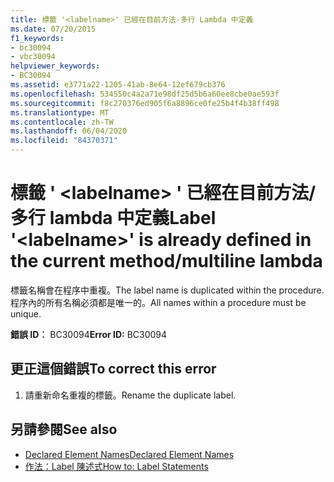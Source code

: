 ```yaml
---
title: 標籤 '<labelname>' 已經在目前方法-多行 Lambda 中定義
ms.date: 07/20/2015
f1_keywords:
- bc30094
- vbc30094
helpviewer_keywords:
- BC30094
ms.assetid: e3771a22-1205-41ab-8e64-12ef679cb376
ms.openlocfilehash: 534550c4a2a71e98df25d5b6a60ee8cbe0ae593f
ms.sourcegitcommit: f8c270376ed905f6a8896ce0fe25b4f4b38ff498
ms.translationtype: MT
ms.contentlocale: zh-TW
ms.lasthandoff: 06/04/2020
ms.locfileid: "84370371"
---
```

# <a name="label-labelname-is-already-defined-in-the-current-methodmultiline-lambda"></a><span data-ttu-id="c43ad-102">標籤 ' \<labelname> ' 已經在目前方法/多行 lambda 中定義</span><span class="sxs-lookup"><span data-stu-id="c43ad-102">Label '\<labelname>' is already defined in the current method/multiline lambda</span></span>
<span data-ttu-id="c43ad-103">標籤名稱會在程序中重複。</span><span class="sxs-lookup"><span data-stu-id="c43ad-103">The label name is duplicated within the procedure.</span></span> <span data-ttu-id="c43ad-104">程序內的所有名稱必須都是唯一的。</span><span class="sxs-lookup"><span data-stu-id="c43ad-104">All names within a procedure must be unique.</span></span>  
  
 <span data-ttu-id="c43ad-105">**錯誤 ID︰** BC30094</span><span class="sxs-lookup"><span data-stu-id="c43ad-105">**Error ID:** BC30094</span></span>  
  
## <a name="to-correct-this-error"></a><span data-ttu-id="c43ad-106">更正這個錯誤</span><span class="sxs-lookup"><span data-stu-id="c43ad-106">To correct this error</span></span>  
  
1. <span data-ttu-id="c43ad-107">請重新命名重複的標籤。</span><span class="sxs-lookup"><span data-stu-id="c43ad-107">Rename the duplicate label.</span></span>  
  
## <a name="see-also"></a><span data-ttu-id="c43ad-108">另請參閱</span><span class="sxs-lookup"><span data-stu-id="c43ad-108">See also</span></span>

- [<span data-ttu-id="c43ad-109">Declared Element Names</span><span class="sxs-lookup"><span data-stu-id="c43ad-109">Declared Element Names</span></span>](../programming-guide/language-features/declared-elements/declared-element-names.md)
- [<span data-ttu-id="c43ad-110">作法：Label 陳述式</span><span class="sxs-lookup"><span data-stu-id="c43ad-110">How to: Label Statements</span></span>](../programming-guide/program-structure/how-to-label-statements.md)
